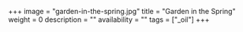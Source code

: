 +++
image = "garden-in-the-spring.jpg"
title = "Garden in the Spring"
weight = 0
description = ""
availability = ""
tags = ["_oil"]
+++
